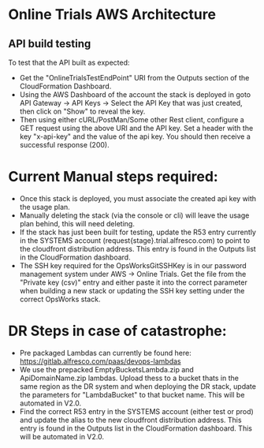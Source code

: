 # Online Trials AWS Architecture

## API build testing
To test that the API built as expected:

- Get the "OnlineTrialsTestEndPoint" URI from the Outputs section of the CloudFormation Dashboard.
- Using the AWS Dashboard of the account the stack is deployed in goto API Gateway -> API Keys -> Select the API Key that was just created, then click on "Show" to reveal the key.
- Then using either cURL/PostMan/Some other Rest client, configure a GET request using the above URI and the API key. Set a header with the key "x-api-key" and the value of the api key. You should then receive a successful response (200).

# Current Manual steps required:

- Once this stack is deployed, you must associate the created api key with the usage plan.
- Manually deleting the stack (via the console or cli) will leave the usage plan behind, this will need deleting.
- If the stack has just been built for testing, update the R53 entry currently in the SYSTEMS account (request{stage}.trial.alfresco.com) to point to the cloudfront distribution address. This entry is found in the Outputs list in the CloudFormation dashboard.
- The SSH key required for the OpsWorksGitSSHKey is in our password management system under AWS -> Online Trials. Get the file from the "Private key (csv)" entry and either paste it into the correct parameter when building a new stack or updating the SSH key setting under the correct OpsWorks stack.

# DR Steps in case of catastrophe:

- Pre packaged Lambdas can currently be found here: https://gitlab.alfresco.com/paas/devops-lambdas
- We use the prepacked EmptyBucketsLambda.zip and ApiDomainName.zip lambdas. Upload thess to a bucket thats in the same region as the DR system and when deploying the DR stack, update the parameters for "LambdaBucket" to that bucket name. This will be automated in V2.0.
- Find the correct R53 entry in the SYSTEMS account (either test or prod) and update the alias to the new cloudfront distribution address. This entry is found in the Outputs list in the CloudFormation dashboard. This will be automated in V2.0.
